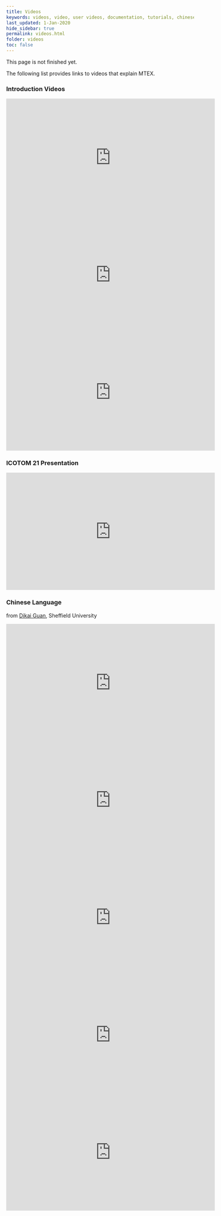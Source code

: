 ```yaml
---
title: Videos
keywords: videos, video, user videos, documentation, tutorials, chinese, icotom 21, presentation
last_updated: 1-Jan-2020
hide_sidebar: true
permalink: videos.html
folder: videos
toc: false
---
```


<div class="alert alert-info" role="alert">
    <i class="fa fa-info-circle"></i>
    This page is not finished yet.
</div>

The following list provides links to videos that explain MTEX.

### Introduction Videos

<!-- Niesen Import-->
<iframe title="Test" width="560" height="315" src="https://www.youtube.com/embed/SsiDFqqqZU4" title="YouTube video player" frameborder="0" allow="accelerometer; autoplay; clipboard-write; encrypted-media; gyroscope; picture-in-picture" allowfullscreen></iframe>
<!-- Niesen Import-->

<!-- Nick Byres Introduction-->
<iframe width="560" height="315" src="https://www.youtube.com/embed/2xXYGHT_tc4" title="YouTube video player" frameborder="0" allow="accelerometer; autoplay; clipboard-write; encrypted-media; gyroscope; picture-in-picture" allowfullscreen></iframe>

<!-- MTEX Basic Concepts-->
<iframe src="https://videocampus.sachsen.de/media/embed?key=7173f969e4c079f16bcaaffbd991235f&width=560&height=315&autoplay=false&controls=true&autolightsoff=false&loop=false&chapters=false&playlist=false&related=false&responsive=false&t=0" data-src="" class="iframeLoaded" width="560" height="315" frameborder="0" allowfullscreen="allowfullscreen" allowtransparency="true" scrolling="no" aria-label="media embed code" style=""></iframe>


### ICOTOM 21 Presentation

<iframe src="https://videocampus.sachsen.de/media/embed?key=7abc42d90e76b455dbae4b7f2664ef5e&width=560&height=315&autoplay=false&autolightsoff=false&loop=false&chapters=false&related=false&responsive=false&t=0" data-src="" class="iframeLoaded" width="560" height="315" frameborder="0" allowfullscreen="allowfullscreen" allowtransparency="true" scrolling="no"></iframe>



### Chinese Language

from [Dikai Guan](https://www.sheffield.ac.uk/materials/people/research-staff/dikai-guan), Sheffield University

<iframe width="560" height="315" src="https://www.youtube.com/embed/v_3oanfptEw" frameborder="0" allow="accelerometer; autoplay; encrypted-media; gyroscope; picture-in-picture" allowfullscreen></iframe>

<iframe width="560" height="315" src="https://www.youtube.com/embed/ulbE4c_-Vfw" frameborder="0" allow="accelerometer; autoplay; encrypted-media; gyroscope; picture-in-picture" allowfullscreen></iframe>

<iframe width="560" height="315" src="https://www.youtube.com/embed/etse5oJM54c" frameborder="0" allow="accelerometer; autoplay; encrypted-media; gyroscope; picture-in-picture" allowfullscreen></iframe>

<iframe width="560" height="315" src="https://www.youtube.com/embed/zbBYa7VlFpw" frameborder="0" allow="accelerometer; autoplay; encrypted-media; gyroscope; picture-in-picture" allowfullscreen></iframe>

<iframe width="560" height="315" src="https://www.youtube.com/embed/zbBYa7VlFpw" frameborder="0" allow="accelerometer; autoplay; encrypted-media; gyroscope; picture-in-picture" allowfullscreen></iframe>
